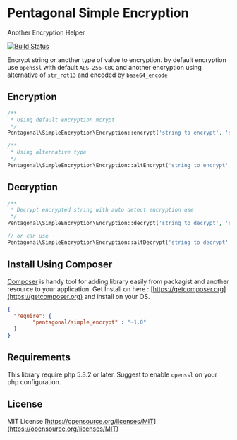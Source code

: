# Pentagonal Simple Encryption
Another Encryption Helper

[![Build Status](https://travis-ci.org/pentagonal/SimpleEncryption.svg?branch=master)](https://travis-ci.org/pentagonal/SimpleEncryption)

Encrypt string or another type of value to encryption.
by default encryption use `openssl` with default `AES-256-CBC`
and another encryption using alternative of `str_rot13` and encoded by `base64_encode`

## Encryption

```php
/**
 * Using default encryption mcrypt
 */
Pentagonal\SimpleEncryption\Encryption::encrypt('string to encrypt', 'saltkey');

/**
 * Using alternative type
 */
Pentagonal\SimpleEncryption\Encryption::altEncrypt('string to encrypt', 'saltkey');
```

## Decryption

```php
/**
 * Decrypt encrypted string with auto detect encryption use
 */
Pentagonal\SimpleEncryption\Encryption::decrypt('string to decrypt', 'saltkey');

// or can use
Pentagonal\SimpleEncryption\Encryption::altDecrypt('string to decrypt', 'saltkey');
```

## Install Using Composer

[Composer](https://getcomposer.org) is handy tool for adding library easily from packagist and another resource to your application.
Get Install on here : [https://getcomposer.org](https://getcomposer.org) and install on your OS.

```json
{
  "require": {
        "pentagonal/simple_encrypt" : "~1.0"
  }
}
```

## Requirements

This library require php 5.3.2 or later. Suggest to enable `openssl` on your php configuration.

## License

MIT License [https://opensource.org/licenses/MIT](https://opensource.org/licenses/MIT)
